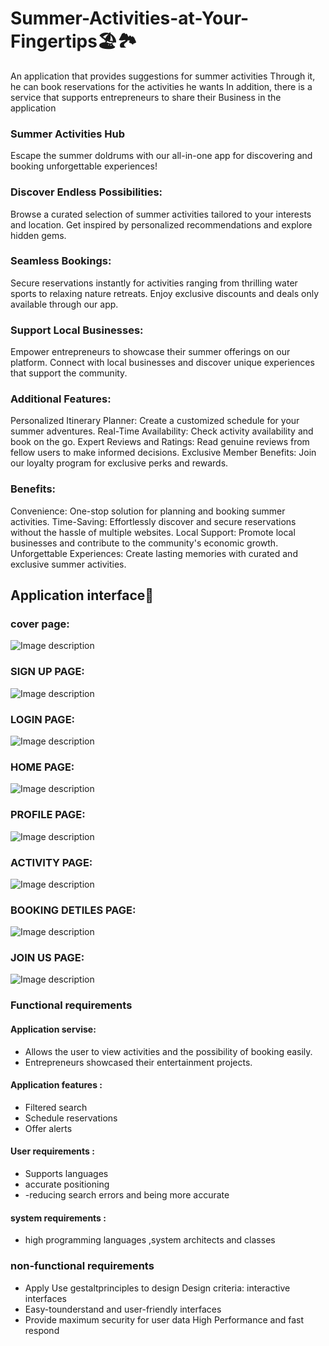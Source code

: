 # Summer-Activities-at-Your-Fingertips🏖️🏞️
An application that provides suggestions  for summer activities Through it, he can  book reservations for the activities he  wants In addition, there is a service that  supports entrepreneurs to share their  Business in the application
### Summer Activities Hub
Escape the summer doldrums with our all-in-one app for discovering and booking unforgettable experiences!

### Discover Endless Possibilities:
Browse a curated selection of summer activities tailored to your interests and location.
Get inspired by personalized recommendations and explore hidden gems.

### Seamless Bookings:
Secure reservations instantly for activities ranging from thrilling water sports to relaxing nature retreats.
Enjoy exclusive discounts and deals only available through our app.

### Support Local Businesses:
Empower entrepreneurs to showcase their summer offerings on our platform.
Connect with local businesses and discover unique experiences that support the community.

### Additional Features:
Personalized Itinerary Planner: Create a customized schedule for your summer adventures.
Real-Time Availability: Check activity availability and book on the go.
Expert Reviews and Ratings: Read genuine reviews from fellow users to make informed decisions.
Exclusive Member Benefits: Join our loyalty program for exclusive perks and rewards.

### Benefits:
Convenience: One-stop solution for planning and booking summer activities.
Time-Saving: Effortlessly discover and secure reservations without the hassle of multiple websites.
Local Support: Promote local businesses and contribute to the community's economic growth.
Unforgettable Experiences: Create lasting memories with curated and exclusive summer activities.
## Application interface🎴
### cover page:

<img src="https://github.com/AishaIbrahum/Advanced-Database-Design-and-Implementation-of-a-Blood-Bank-Management-System/assets/143902740/5a99b035-f8d6-4df3-a3a2-25b4c4157704" alt="Image description">

### SIGN UP PAGE:
<img src="https://github.com/AishaIbrahum/Advanced-Database-Design-and-Implementation-of-a-Blood-Bank-Management-System/assets/143902740/fcd9ef47-afdd-4582-9260-05d23c4061ad" alt="Image description">

### LOGIN PAGE:
<img src="https://github.com/AishaIbrahum/Advanced-Database-Design-and-Implementation-of-a-Blood-Bank-Management-System/assets/143902740/a4ec944c-6746-4505-9321-ff2e3ccb0450" alt="Image description">

###  HOME PAGE:
<img src="https://github.com/AishaIbrahum/Advanced-Database-Design-and-Implementation-of-a-Blood-Bank-Management-System/assets/143902740/36382f1d-41d1-4c0a-a961-701d321e9b57" alt="Image description">

### PROFILE PAGE:
<img src="https://github.com/AishaIbrahum/Advanced-Database-Design-and-Implementation-of-a-Blood-Bank-Management-System/assets/143902740/4b70b50c-1e3f-48a7-ad76-1a6e6504c965" alt="Image description">

### ACTIVITY PAGE:
<img src="https://github.com/AishaIbrahum/Advanced-Database-Design-and-Implementation-of-a-Blood-Bank-Management-System/assets/143902740/eca4c485-010f-428a-81f3-3303e0c58953" alt="Image description">

### BOOKING DETILES PAGE:
<img src="https://github.com/AishaIbrahum/Advanced-Database-Design-and-Implementation-of-a-Blood-Bank-Management-System/assets/143902740/3ef90579-6d60-49d6-b8b9-d6fe786a51b5" alt="Image description">

###  JOIN US PAGE:
<img src="https://github.com/AishaIbrahum/Advanced-Database-Design-and-Implementation-of-a-Blood-Bank-Management-System/assets/143902740/aab5002c-fb6e-43e5-bb84-bffe417f46da" alt="Image description">

### Functional requirements
#### Application servise:
 - Allows the user to view activities and the possibility of booking easily.
 - Entrepreneurs showcased their entertainment projects.
 #### Application features : 
 - Filtered search
 - Schedule reservations
 - Offer alerts
 #### User requirements : 
 - Supports languages
 - accurate positioning
 - -reducing search errors and being more accurate 
#### system requirements :  
- high programming languages ,system architects and classes

 ### non-functional  requirements
- Apply Use gestaltprinciples to design Design criteria: interactive interfaces
-  Easy-tounderstand and user-friendly interfaces
-  Provide maximum security for user data High Performance and fast respond

